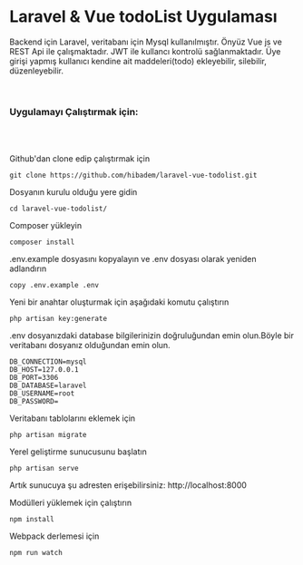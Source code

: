 # Laravel & Vue todoList Uygulaması
Backend için Laravel, veritabanı için Mysql kullanılmıştır.
Önyüz Vue js ve REST Api ile çalışmaktadır.
JWT  ile kullancı kontrolü sağlanmaktadır.
Üye girişi yapmış kullanıcı kendine ait maddeleri(todo) ekleyebilir, silebilir, düzenleyebilir.
 <br/>


<br>

### Uygulamayı Çalıştırmak için:

<br/><br/>


Github'dan clone edip çalıştırmak için

    git clone https://github.com/hibadem/laravel-vue-todolist.git

Dosyanın kurulu olduğu yere gidin

    cd laravel-vue-todolist/

Composer yükleyin

    composer install

.env.example dosyasını kopyalayın ve .env dosyası olarak yeniden adlandırın 

    copy .env.example .env

Yeni bir anahtar oluşturmak için aşağıdaki komutu çalıştırın 

    php artisan key:generate
    
.env dosyanızdaki database bilgilerinizin doğruluğundan emin olun.Böyle bir veritabanı 
dosyanız olduğundan emin olun.

    DB_CONNECTION=mysql
    DB_HOST=127.0.0.1
    DB_PORT=3306
    DB_DATABASE=laravel
    DB_USERNAME=root
    DB_PASSWORD=

Veritabanı tablolarını eklemek için

    php artisan migrate


Yerel geliştirme sunucusunu başlatın

    php artisan serve

Artık sunucuya şu adresten erişebilirsiniz: http://localhost:8000

Modülleri yüklemek için çalıştırın

    npm install

Webpack derlemesi için

    npm run watch
<br/>
<br/>





